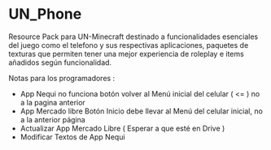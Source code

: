 # UN_Phone

Resource Pack para UN-Minecraft destinado a funcionalidades esenciales del juego como el telefono y sus respectivas aplicaciones, paquetes de texturas que permiten tener una mejor experiencia de roleplay e items añadidos según funcionalidad. 


Notas para los programadores :

- App Nequi no funciona botón volver al Menú inicial del celular ( <= ) no a la pagina anterior
- App Mercado libre Botón Inicio debe llevar al Menú del celular inicial, no a la anterior página
- Actualizar App Mercado Libre ( Esperar a que esté en Drive )
- Modificar Textos de App Nequi
